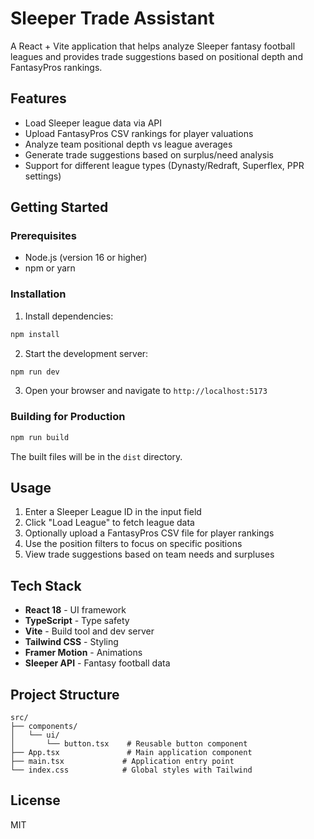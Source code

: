 # Sleeper Trade Assistant

A React + Vite application that helps analyze Sleeper fantasy football leagues and provides trade suggestions based on positional depth and FantasyPros rankings.

## Features

- Load Sleeper league data via API
- Upload FantasyPros CSV rankings for player valuations
- Analyze team positional depth vs league averages
- Generate trade suggestions based on surplus/need analysis
- Support for different league types (Dynasty/Redraft, Superflex, PPR settings)

## Getting Started

### Prerequisites

- Node.js (version 16 or higher)
- npm or yarn

### Installation

1. Install dependencies:
```bash
npm install
```

2. Start the development server:
```bash
npm run dev
```

3. Open your browser and navigate to `http://localhost:5173`

### Building for Production

```bash
npm run build
```

The built files will be in the `dist` directory.

## Usage

1. Enter a Sleeper League ID in the input field
2. Click "Load League" to fetch league data
3. Optionally upload a FantasyPros CSV file for player rankings
4. Use the position filters to focus on specific positions
5. View trade suggestions based on team needs and surpluses

## Tech Stack

- **React 18** - UI framework
- **TypeScript** - Type safety
- **Vite** - Build tool and dev server
- **Tailwind CSS** - Styling
- **Framer Motion** - Animations
- **Sleeper API** - Fantasy football data

## Project Structure

```
src/
├── components/
│   └── ui/
│       └── button.tsx    # Reusable button component
├── App.tsx               # Main application component
├── main.tsx             # Application entry point
└── index.css            # Global styles with Tailwind
```

## License

MIT
